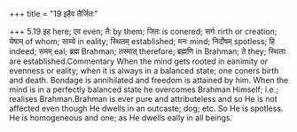 +++
title = "19 इहैव तैर्जितः"

+++
5.19 इह here; एव even; तैः by them; जितः is conered; सर्गः rirth or
creation; येषाम् of whom; साम्ये in eality; स्थितम् established; मनः
mind; निर्दोषम् spotless; हि indeed; समम् eal; ब्रह्म Brahman; तस्मात्
therefore; ब्रह्मणि in Brahman; ते they; स्थिताः are
established.Commentary When the mind gets rooted in eanimity or evenness
or eality; when it is always in a balanced state; one coners birth and
death. Bondage is annihilated and freedom is attained by him. When the
mind is in a perfectly balanced state he overcomes Brahman Himself;
i.e.; realises Brahman.Brahman is ever pure and attributeless and so He
is not affected even though He dwells in an outcaste; dog; etc. So He is
spotless. He is homogeneous and one; as He dwells eally in all beings.
